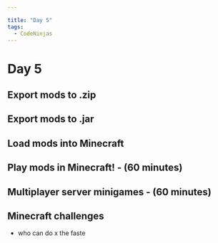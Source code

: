 ```yaml
---

title: "Day 5"
tags:
  - CodeNinjas
---
```

# Day 5
## Export mods to .zip
## Export mods to .jar
## Load mods into Minecraft
## Play mods in Minecraft! - (60 minutes)
## Multiplayer server minigames - (60 minutes)
## Minecraft challenges
- who can do x the faste